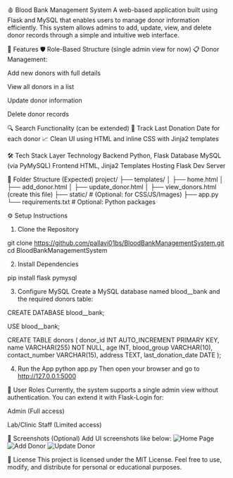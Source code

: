 🩸 Blood Bank Management System
A web-based application built using Flask and MySQL that enables users to manage donor information efficiently. This system allows admins to add, update, view, and delete donor records through a simple and intuitive web interface.

🔧 Features
🛡️ Role-Based Structure (single admin view for now)
📋 Donor Management:

Add new donors with full details

View all donors in a list

Update donor information

Delete donor records

🔍 Search Functionality (can be extended)
📅 Track Last Donation Date for each donor
📈 Clean UI using HTML and inline CSS with Jinja2 templates

🛠️ Tech Stack
Layer	Technology
Backend	Python, Flask
Database	MySQL (via PyMySQL)
Frontend	HTML, Jinja2 Templates
Hosting	Flask Dev Server

📁 Folder Structure (Expected)
project/
├── templates/
│   ├── home.html
│   ├── add_donor.html
│   ├── update_donor.html
│   ├── view_donors.html (create this file)
├── static/             # (Optional: for CSS/JS/Images)
├── app.py
└── requirements.txt    # Optional: Python packages

⚙️ Setup Instructions
1. Clone the Repository
   
git clone https://github.com/pallavi01bs/BloodBankManagementSystem.git
cd BloodBankManagementSystem

2. Install Dependencies

pip install flask pymysql

3. Configure MySQL
Create a MySQL database named blood__bank and the required donors table:

CREATE DATABASE blood__bank;

USE blood__bank;

CREATE TABLE donors (
    donor_id INT AUTO_INCREMENT PRIMARY KEY,
    name VARCHAR(255) NOT NULL,
    age INT,
    blood_group VARCHAR(10),
    contact_number VARCHAR(15),
    address TEXT,
    last_donation_date DATE
);

4. Run the App
python app.py
Then open your browser and go to http://127.0.0.1:5000

🔐 User Roles
Currently, the system supports a single admin view without authentication. You can extend it with Flask-Login for:

Admin (Full access)

Lab/Clinic Staff (Limited access)

📸 Screenshots (Optional)
Add UI screenshots like below:
![Home Page](screenshots/home.png)
![Add Donor](screenshots/add_donor.png)
![Update Donor](screenshots/update_donor.png)

📄 License
This project is licensed under the MIT License.
Feel free to use, modify, and distribute for personal or educational purposes.

